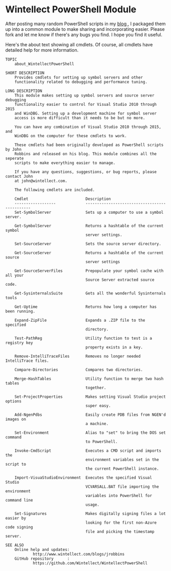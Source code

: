 # Wintellect PowerShell Module #

After posting many random PowerShell scripts in my [blog ](http://www.wintellect.com/blogs/jrobbins), I packaged them up into a common module to make sharing and incorporating easier. Please fork and let me know if there's any bugs you find. I hope you find it useful.

Here's the about text showing all cmdlets. Of course, all cmdlets have detailed help for more information.

	TOPIC
	    about_WintellectPowerShell
    
	SHORT DESCRIPTION
	    Provides cmdlets for setting up symbol servers and other 
	    functionality related to debugging and performance tuning.
	           
	LONG DESCRIPTION
	    This module makes setting up symbol servers and source server debugging 
	    functionality easier to control for Visual Studio 2010 through 2015 
	    and WinDBG. Setting up a development machine for symbol server 
		access is more difficult than it needs to be but no more.
	    
	    You can have any combination of Visual Studio 2010 through 2015, and
	    WinDBG on the computer for these cmdlets to work.
	    
	    These cmdlets had been originally developed as PowerShell scripts by John 
	    Robbins and released on his blog. This module combines all the seperate 
	    scripts to make everything easier to manage.
	    
	    If you have any questions, suggestions, or bug reports, please contact John 
	    at john@wintellect.com.
	                 
	    The following cmdlets are included.
	
	    Cmdlet                         Description
	    ------------------             ----------------------------------------------
	    Set-SymbolServer               Sets up a computer to use a symbol server.
	        
	    Get-SymbolServer               Returns a hashtable of the current symbol 
	                                   server settings.
	
	    Set-SourceServer               Sets the source server directory.
	
	    Get-SourceServer               Returns a hashtable of the current source 
	                                   server settings
	        
	    Get-SourceServerFiles          Prepopulate your symbol cache with all your
	                                   Source Server extracted source code.
	                
	    Get-SysinternalsSuite          Gets all the wonderful Sysinternals tools
	        
	    Get-Uptime                     Returns how long a computer has been running.
	        
	    Expand-ZipFile                 Expands a .ZIP file to the specified 
	                                   directory.
	
	    Test-PathReg                   Utility function to test is a registry key 
	                                   property exists in a key.
	
	    Remove-IntelliTraceFiles       Removes no longer needed IntelliTrace files.
	
	    Compare-Directories            Compares two directories.
	
	    Merge-HashTables               Utility function to merge two hash tables 
	                                   together.
	
	    Set-ProjectProperties          Makes setting Visual Studio project options 
	                                   super easy.
	
	    Add-NgenPdbs                   Easily create PDB files from NGEN'd images on 
	                                   a machine.
	
	    Set-Environment                Alias to "set" to bring the DOS set command 
	                                   to PowerShell.
	
	    Invoke-CmdScript               Executes a CMD script and imports the 
	                                   environment variables set in the script to 
	                                   the current PowerShell instance.
	
	    Import-VisuaStudioEnvironment  Executes the specified Visual Studio 
	                                   VCVARSALL.BAT file importing the environment
	                                   variables into PowerShell for command line
	                                   usage.

    	Set-Signatures                 Makes digitally signing files a lot easier by
                                   	   looking for the first non-Azure code signing 
                                       file and picking the timestamp server.
	
	SEE ALSO
	    Online help and updates: 
	            http://www.wintellect.com/blogs/jrobbins
	    GitHub repository      : 
	            https://github.com/Wintellect/WintellectPowerShell